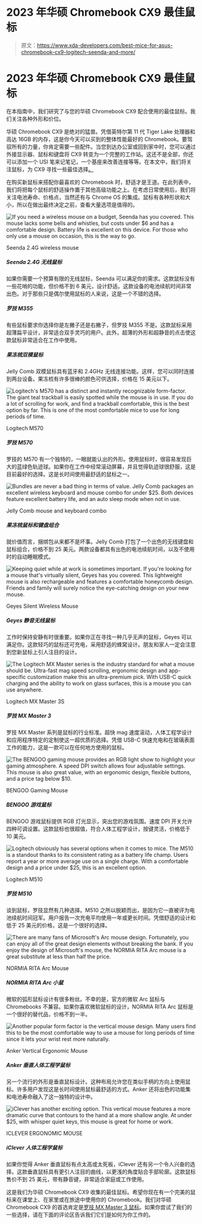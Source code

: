 # 2023 年华硕 Chromebook CX9 最佳鼠标

> 原文：<https://www.xda-developers.com/best-mice-for-asus-chromebook-cx9-logitech-seenda-and-more/>

# 2023 年华硕 Chromebook CX9 最佳鼠标

在本指南中，我们研究了与您的华硕 Chromebook CX9 配合使用的最佳鼠标。我们关注各种外形和价位。

华硕 Chromebook CX9 是绝对的猛兽。凭借英特尔第 11 代 Tiger Lake 处理器和高达 16GB 的内存，这是你今天可以买到的整体性能最好的 Chromebook。要驾驭所有的力量，你肯定需要一些配件。当您到达办公室或回到家中时，您可以通过外接显示器、鼠标和键盘将 CX9 转变为一个完整的工作站。这还不是全部，你还可以添加一个 USI 笔来记笔记，一个基座来改善连接等等。在本文中，我们将关注鼠标，为 CX9 寻找一些最佳选择[。](https://www.xda-developers.com/best-chromebooks-touchscreens/)

在购买新鼠标来搭配你最喜欢的 Chromebook 时，舒适才是王道。在此列表中，我们将把每个鼠标的舒适操作置于其他高级功能之上。在考虑日常使用后，我们将关注电池寿命、价格点，当然还有与 Chrome OS 的集成。鼠标有各种形状和大小，所以在做出最终决定之前，查看大量选项是值得的。

 <picture>![If you need a wireless mouse on a budget, Seenda has you covered. This mouse lacks some bells and whistles, but costs under $6 and has a comfortable design. Battery life is excellent on this device. For those who only use a mouse on occasion, this is the way to go.](img/ffe70d85476900c2293c32701fe189c2.png)</picture> 

Seenda 2.4G wireless mouse

##### Seenda 2.4G 无线鼠标

如果你需要一个预算有限的无线鼠标，Seenda 可以满足你的需求。这款鼠标没有一些花哨的功能，但价格不到 6 美元，设计舒适。这款设备的电池续航时间非常出色。对于那些只是偶尔使用鼠标的人来说，这是一个不错的选择。

##### 罗技 M355

有些鼠标要求你选择你是左撇子还是右撇子，但罗技 M355 不是。这款鼠标采用超薄扁平设计，非常适合双手灵巧的用户。此外，超薄的外形和超静音的点击使这款鼠标非常适合在工作中使用。

##### 果冻梳双模鼠标

Jelly Comb 双模鼠标具有蓝牙和 2.4GHz 无线连接功能。这样，您可以同时连接到两台设备。果冻梳有许多很棒的颜色可供选择，价格在 15 美元以下。

 <picture>![Logitech's M570 has a distinct and instantly recognizable form-factor. The giant teal trackball is easily spotted while the mouse is in use. If you do a lot of scrolling for work, and find a trackball comfortable, this is the best option by far. This is one of the most comfortable mice to use for long periods of time.](img/aafcede46a3f2a47daf39c21be490e11.png)</picture> 

Logitech M570

##### 罗技 M570

罗技的 M570 有一个独特的，一眼就能认出的外形。使用鼠标时，很容易发现巨大的蓝绿色轨迹球。如果你在工作中经常滚动屏幕，并且觉得轨迹球很舒服，这是目前最好的选择。这是长时间使用最舒适的鼠标之一。

 <picture>![Bundles are never a bad thing in terms of value. Jelly Comb packages an excellent wireless keyboard and mouse combo for under $25\. Both devices feature excellent battery life, and an auto sleep mode when not in use.](img/ff485b081c5a81a60159d2d16cc44f4d.png)</picture> 

Jelly Comb mouse and keyboard combo

##### 果冻梳鼠标和键盘组合

就价值而言，捆绑包从来都不是坏事。Jelly Comb 打包了一个出色的无线键盘和鼠标组合，价格不到 25 美元。两款设备都具有出色的电池续航时间，以及不使用时的自动睡眠模式。

 <picture>![Keeping quiet while at work is sometimes important. If you're looking for a mouse that's virtually silent, Geyes has you covered. This lightweight mouse is also rechargeable and features a comfortable honeycomb design. Friends and family will surely notice the eye-catching design on your new mouse.](img/79c102eec229267dba8fea56b125f1d6.png)</picture> 

Geyes Silent Wireless Mouse

##### Geyes 静音无线鼠标

工作时保持安静有时很重要。如果你正在寻找一种几乎无声的鼠标，Geyes 可以满足你。这款轻巧的鼠标还可充电，采用舒适的蜂窝设计。朋友和家人一定会注意到您新鼠标上引人注目的设计。

 <picture>![The Logitech MX Master series is the industry standard for what a mouse should be. Ultra-fast mag speed scrolling, ergonomic design and app-specific customization make this an ultra-premium pick. With USB-C quick charging and the ability to work on glass surfaces, this is a mouse you can use anywhere.](img/e27970d7eb0d6b1295997d4932978e99.png)</picture> 

Logitech MX Master 3S

##### 罗技 MX Master 3

罗技 MX Master 系列是鼠标的行业标准。超快 mag 速度滚动，人体工程学设计和应用程序特定的定制使这一超优质的选择。凭借 USB-C 快速充电和在玻璃表面工作的能力，这是一款可以在任何地方使用的鼠标。

 <picture>![The BENGOO gaming mouse provides an RGB light show to highlight your gaming atmosphere. A speed DPI switch allows four adjustable settings. This mouse is also great value, with an ergonomic design, flexible buttons, and a price tag below $10.](img/a4bc26fcca4577753d0e491da95c6978.png)</picture> 

BENGOO Gaming Mouse

##### BENGOO 游戏鼠标

BENGOO 游戏鼠标提供 RGB 灯光显示，突出您的游戏氛围。速度 DPI 开关允许四种可调设置。这款鼠标也很超值，符合人体工程学设计，按键灵活，价格低于 10 美元。

 <picture>![Logitech obviously has several options when it comes to mice. The M510 is a standout thanks to its consistent rating as a battery life champ. Users report a year or more average use on a single charge. With a comfortable design and a price under $25, this is an excellent option.](img/f345f75770715cdeedda6df8a3a543ce.png)</picture> 

Logitech M510

##### 罗技 M510

谈到鼠标，罗技显然有几种选择。M510 之所以脱颖而出，是因为它一直被评为电池续航时间冠军。用户报告一次充电平均使用一年或更长时间。凭借舒适的设计和低于 25 美元的价格，这是一个很好的选择。

 <picture>![There are many fans of Microsoft's Arc mouse design. Fortunately, you can enjoy all of the great design elements without breaking the bank. If you enjoy the design of Microsoft's mouse, the NORMIA RITA Arc mouse is a great substitute at less than half the price.](img/ab55154c8eabb9b1851566f040b9bf56.png)</picture> 

NORMIA RITA Arc Mouse

##### NORMIA RITA Arc 小鼠

微软的弧形鼠标设计有很多粉丝。不幸的是，官方的微软 Arc 鼠标与 Chromebooks 不兼容。如果你喜欢微软鼠标的设计，NORMIA RITA Arc 鼠标是一个很好的替代品，价格不到一半。

 <picture>![Another popular form factor is the vertical mouse design. Many users find this to be the most comfortable way to use a mouse for long periods of time since it lets your wrist rest more naturally.](img/0529a776bd8b1a31db033f45c3f1135c.png)</picture> 

Anker Vertical Ergonomic Mouse

##### Anker 垂直人体工程学鼠标

另一个流行的外形是垂直鼠标设计。这种布局允许您在类似手柄的方向上使用鼠标。许多用户发现这是长时间使用鼠标最舒适的方式。Anker 还将出色的功能集和电池寿命融入了这一独特的设计中。

 <picture>![iClever has another exciting option. This vertical mouse features a more dramatic curve that contours to the hand at a more shallow angle. At under $25, with whisper quiet keys, this mouse is great for home or work.](img/3588c92c8324ee8eb5fc51a80848ed92.png)</picture> 

ICLEVER ERGONOMIC MOUSE

##### iClever 人体工程学鼠标

如果你觉得 Anker 垂直鼠标有点太高或太死板，iClever 还有另一个令人兴奋的选择。这款垂直鼠标具有更引人注目的曲线，以更浅的角度贴合手部轮廓。这款鼠标售价不到 25 美元，带有静音键，非常适合家庭或工作使用。

这是我们为华硕 Chromebook CX9 收集的最佳鼠标。希望你现在有一个完美的鼠标来在课堂上、在家里或在旅途中使用你的 Chromebook。我们对华硕 Chromebook CX9 的首选肯定是[罗技 MX Master 3 鼠标](https://www.amazon.com/Logitech-Master-Advanced-Wireless-Mouse/dp/B07S395RWD/?tag=xda-2gbqp3p-20&ascsubtag=UUxdaUeUpU3782&asc_refurl=https%3A%2F%2Fwww.xda-developers.com%2Fbest-mice-for-asus-chromebook-cx9-logitech-seenda-and-more%2F&asc_campaign=Short-Term)。如果你尝试了我们的一些选择，请在下面的评论区告诉我们它们是如何为你工作的。